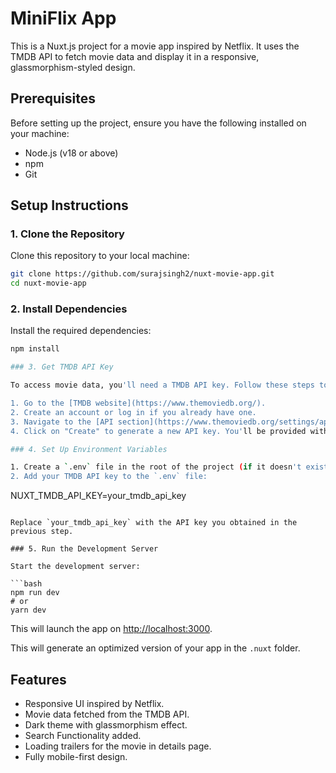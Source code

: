 
# MiniFlix App

This is a Nuxt.js project for a movie app inspired by Netflix. It uses the TMDB API to fetch movie data and display it in a responsive, glassmorphism-styled design.

## Prerequisites

Before setting up the project, ensure you have the following installed on your machine:

- Node.js (v18 or above)
- npm
- Git

## Setup Instructions

### 1. Clone the Repository

Clone this repository to your local machine:

```bash
git clone https://github.com/surajsingh2/nuxt-movie-app.git
cd nuxt-movie-app
```

### 2. Install Dependencies

Install the required dependencies:

```bash
npm install

### 3. Get TMDB API Key

To access movie data, you'll need a TMDB API key. Follow these steps to get one:

1. Go to the [TMDB website](https://www.themoviedb.org/).
2. Create an account or log in if you already have one.
3. Navigate to the [API section](https://www.themoviedb.org/settings/api).
4. Click on "Create" to generate a new API key. You'll be provided with a key to access the API.

### 4. Set Up Environment Variables

1. Create a `.env` file in the root of the project (if it doesn't exist already).
2. Add your TMDB API key to the `.env` file:

```
NUXT_TMDB_API_KEY=your_tmdb_api_key
```

Replace `your_tmdb_api_key` with the API key you obtained in the previous step.

### 5. Run the Development Server

Start the development server:

```bash
npm run dev
# or
yarn dev
```

This will launch the app on [http://localhost:3000](http://localhost:3000).


This will generate an optimized version of your app in the `.nuxt` folder.

## Features

- Responsive UI inspired by Netflix.
- Movie data fetched from the TMDB API.
- Dark theme with glassmorphism effect.
- Search Functionality added.
- Loading trailers for the movie in details page.
- Fully mobile-first design.

